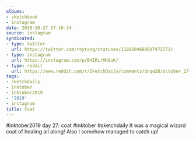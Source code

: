 ```yaml
---
albums:
- sketchbook
- instagram
date: 2019-10-27 17:16:14
source: instagram
syndicated:
- type: twitter
  url: https://twitter.com/roytang/statuses/1188504689597472773/
- type: instagram
  url: https://instagram.com/p/B4IRirMh8uK/
- type: reddit
  url: https://www.reddit.com/r/SketchDaily/comments/dnqw28/october_27th_inspector_gadget/f5gq2cb/
tags:
- sketchdaily
- inktober
- inktober2019
- '2019'
- instagram
title: Coat
---
```


#inktober2019 day 27: coat #inktober #sketchdaily It was a magical wizard coat of healing all along! Also I somehow managed to catch up!